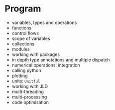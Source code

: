 # Program

- variables, types and operations
- functions
- control flows
- scope of variables
- collections
- modules
- working with packages
- in depth type annotations and multiple dispatch
- numerical operations: integration
- calling python
- plotting
- units: `Unitful`
- working with JLD
- multi-threading
- multi-processing
- code optimisation

